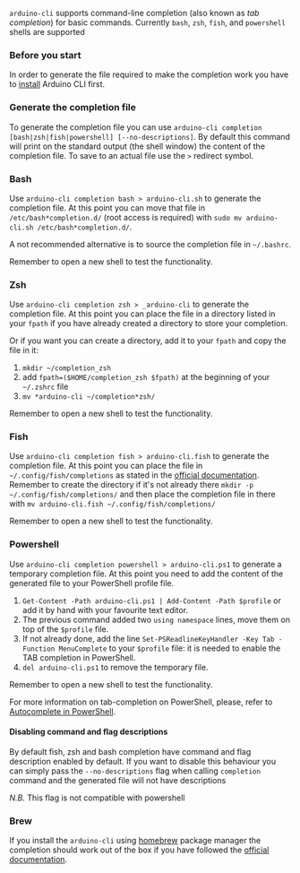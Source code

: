 `arduino-cli` supports command-line completion (also known as *tab completion*) for basic commands. Currently `bash`,
`zsh`, `fish`, and `powershell` shells are supported

### Before you start

In order to generate the file required to make the completion work you have to [install](installation.md) Arduino CLI
first.

### Generate the completion file

To generate the completion file you can use `arduino-cli completion [bash|zsh|fish|powershell] [--no-descriptions]`. By
default this command will print on the standard output (the shell window) the content of the completion file. To save to
an actual file use the `>` redirect symbol.

### Bash

Use `arduino-cli completion bash > arduino-cli.sh` to generate the completion file. At this point you can move that file
in `/etc/bash*completion.d/` (root access is required) with `sudo mv arduino-cli.sh /etc/bash*completion.d/`.

A not recommended alternative is to source the completion file in `~/.bashrc`.

Remember to open a new shell to test the functionality.

### Zsh

Use `arduino-cli completion zsh > _arduino-cli` to generate the completion file. At this point you can place the file in
a directory listed in your `fpath` if you have already created a directory to store your completion.

Or if you want you can create a directory, add it to your `fpath` and copy the file in it:

1. `mkdir ~/completion_zsh`
1. add `fpath=($HOME/completion_zsh $fpath)` at the beginning of your `~/.zshrc` file
1. `mv *arduino-cli ~/completion*zsh/`

Remember to open a new shell to test the functionality.

### Fish

Use `arduino-cli completion fish > arduino-cli.fish` to generate the completion file. At this point you can place the
file in `~/.config/fish/completions` as stated in the
[official documentation](https://fishshell.com/docs/current/completions.html#where-to-put-completions). Remember to
create the directory if it's not already there `mkdir -p ~/.config/fish/completions/` and then place the completion file
in there with `mv arduino-cli.fish ~/.config/fish/completions/`

Remember to open a new shell to test the functionality.

### Powershell

Use `arduino-cli completion powershell > arduino-cli.ps1` to generate a temporary completion file. At this point you
need to add the content of the generated file to your PowerShell profile file.

1. `Get-Content -Path arduino-cli.ps1 | Add-Content -Path $profile` or add it by hand with your favourite text editor.
1. The previous command added two `using namespace` lines, move them on top of the `$profile` file.
1. If not already done, add the line `Set-PSReadlineKeyHandler -Key Tab -Function MenuComplete` to your `$profile` file:
   it is needed to enable the TAB completion in PowerShell.
1. `del arduino-cli.ps1` to remove the temporary file.

Remember to open a new shell to test the functionality.

For more information on tab-completion on PowerShell, please, refer to
[Autocomplete in PowerShell](https://techcommunity.microsoft.com/t5/itops-talk-blog/autocomplete-in-powershell/ba-p/2604524).

#### Disabling command and flag descriptions

By default fish, zsh and bash completion have command and flag description enabled by default. If you want to disable
this behaviour you can simply pass the `--no-descriptions` flag when calling `completion` command and the generated file
will not have descriptions

*N.B.* This flag is not compatible with powershell

### Brew

If you install the `arduino-cli` using [homebrew](https://brew.sh/) package manager the completion should work out of
the box if you have followed the [official documentation](https://docs.brew.sh/Shell-Completion).
